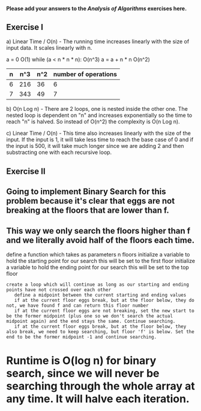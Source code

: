 #### Please add your answers to the ***Analysis of  Algorithms*** exercises here.

## Exercise I

a) Linear Time / O(n) - The running time increases linearly with the size of input data. It scales linearly with n. 

a = 0                  O(1)
while (a < n * n * n): O(n^3)
  a = a + n * n        O(n^2)

| n  |   n^3  |    n^2  | number of operations |
|----|--------|---------|----------------------|
| 6  |   216  |   36    |  6                   |
| 7  |   343  |   49    |  7                   |



b) O(n Log n) - There are 2 loops, one is nested inside the other one. The nested loop is dependent on "n" and increases exponentially so the time to reach "n" is halved. So instead of O(n^2) the complexity is O(n Log n).



c) Linear Time / O(n) - This time also increases linearly with the size of the input. If the input is 1, it will take less time to reach the base case of 0 and if the input is 500, it will take much longer since we are adding 2 and then substracting one with each recursive loop.

## Exercise II

## Going to implement Binary Search for this problem because it's clear that eggs are not breaking at the floors that are lower than f.
## This way we only search the floors higher than f and we literally avoid half of the floors each time.

define a function which takes as parameters n floors
    initialize a variable to hold the starting point for our search
        this will be set to the first floor
    initialize a variable to hold the ending point for our search
        this will be set to the top floor
    
    create a loop which will continue as long as our starting and ending points have not crossed over each other
       define a midpoint between the current starting and ending values
       if at the current floor eggs break, but at the floor below, they do not, we have found f and can return this floor number
       if at the current floor eggs are not breaking, set the new start to be the former midpoint (plus one so we don't search the actual midpoint again) and the end stays the same. Continue searching.
       if at the current floor eggs break, but at the floor below, they also break, we need to keep searching, but floor 'f' is below. Set the end to be the former midpoint -1 and continue searching.

# Runtime is O(log n) for binary search, since we will never be searching through the whole array at any time. It will halve each iteration.


